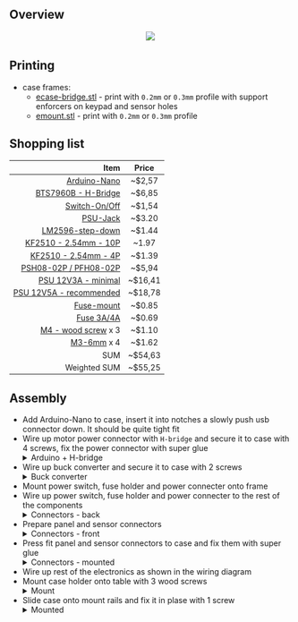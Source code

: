 ## Overview

<p align="center">
  <img src="img/case_bridge-v1/wiring.png"/>
</p>

## Printing

- case frames:
  - [ecase-bridge.stl](../models/ecase/ecase-bridge.stl) - print with `0.2mm` or `0.3mm` profile with support enforcers on keypad and sensor holes
  - [emount.stl](../models/ecase/emount.stl) - print with `0.2mm` or `0.3mm` profile
  
## Shopping list

| Item                                                                                                                                                | Price   |
| --------------------------------------------------------------------------------------------------------------------------------------------------: | :-----: |
| [Arduino-Nano](https://www.ebay.com/itm/2-5-10PCS-USB-Nano-V3-0-ATmega328-16M-5V-Micro-controller-CH340G-Board-Arduino/173636038739)                | ~$2,57  |
| [BTS7960B - H-Bridge](https://www.ebay.com/itm/BTS7960B-43A-Double-DC-Stepper-Motor-Driver-H-Bridge-PWM-Arduino-Smart-Car-New/284070305999)         | ~$6,85  |
| [Switch-On/Off](https://www.ebay.com/itm/10Pcs-12V-2-Pin-Car-Boat-Round-Dot-Light-ON-OFF-Rocker-Toggle-Switch-Tool-Black/382170389677)              | ~$1,54  |
| [PSU-Jack](https://www.ebay.com/itm/10x-DC-Power-Panel-Mount-Female-Socket-Connector-Jack-Plug-5-5x2-1mm/332050246178)                              | ~$3.20  |
| [LM2596-step-down](https://www.ebay.com/itm/LM2596-Step-Down-Module-DC-3V-40V-to1-5v-35V-3-3V-5V-12V-3A-Voltage-Regulator-US/162648939028)          | ~$1.44  |
| [KF2510 - 2.54mm - 10P](https://www.aliexpress.com/item/4000229636156.html?spm=a2g0s.9042311.0.0.426d4c4d4E2JyY)                                    | ~1.97   |
| [KF2510 - 2.54mm - 4P](https://www.aliexpress.com/item/4000229636156.html?spm=a2g0s.9042311.0.0.426d4c4d4E2JyY)                                     | ~$1.39  |
| [PSH08-02P / PFH08-02P](https://www.ebay.com/itm/10-Pairs-6-2mm-2-Pin-Male-Female-JST-SM-Housing-Crimp-Terminal-Connector/362591186288)             | ~$5,94  |
| [PSU 12V3A - minimal](https://www.meanwell-web.com/en-gb/ac-dc-industrial-desktop-adaptor-output-12vdc-at-gst36e12--p1j)                            | ~$16,41 |
| [PSU 12V5A - recommended](https://www.meanwell-web.com/en-gb/ac-dc-industrial-desktop-adaptor-with-3-pin-iec320-gs60a12--p1j)                       | ~$18,78 |
| [Fuse-mount](https://www.aliexpress.com/item/32897554363.html)                                                                                      | ~$0.85  |
| [Fuse 3A/4A](https://www.aliexpress.com/item/10PCS-5-20mm-Fast-Quick-Blow-Glass-Tube-Fuse-Assorted-Kit-Fast-Blow-Glass-Fuses-250V/32881363210.html) | ~$0.69  |
| [M4 - wood screw](https://www.ebay.com/itm/Self-Drilling-Drywall-Wood-Screws-M4-Bugle-Head-Coarse-Thread-Zinc-Plated/273011742134) x 3              | ~$1.10  |
| [M3-6mm](https://www.ebay.com/itm/10-20-50-100x-M2-M3-M4-M5-Stainless-Steel-Hex-Bolt-Socket-Cap-Screws-Head-DIN912/173028404303) x 4                | ~$1.62  |
| SUM                                                                                                                                                 | ~$54,63 |
| Weighted SUM                                                                                                                                        | ~$55,25 |

## Assembly

- Add Arduino-Nano to case, insert it into notches a slowly push usb connector down. It should be quite tight fit
- Wire up motor power connector with `H-bridge` and secure it to case with 4 screws, fix the power connector with super glue
  <details>
    <summary>Arduino + H-bridge</summary>
    <p align="center">
      <img src="img/case_bridge-v2/electronics-1.jpg"/>
    </p>
  </details>
- Wire up buck converter and secure it to case with 2 screws
  <details>
    <summary>Buck converter</summary>
    <p align="center">
      <img src="img/case_bridge-v2/electronics-2.jpg"/>
    </p>
  </details>
- Mount power switch, fuse holder and power connecter onto frame
- Wire up power switch, fuse holder and power connecter to the rest of the components
  <details>
    <summary>Connectors - back</summary>
    <p align="center">
      <img src="img/case_bridge-v2/electronics-3.jpg"/>
    </p>
  </details>
- Prepare panel and sensor connectors
  <details>
    <summary>Connectors - front</summary>
    <p align="center">
      <img src="img/case_bridge-v2/connectors.jpg"/>
    </p>
  </details>
- Press fit panel and sensor connectors to case and fix them with super glue
  <details>
    <summary>Connectors - mounted</summary>
    <p align="center">
      <img src="img/case_bridge-v2/electronics-4.jpg"/>
    </p>
  </details>
- Wire up rest of the electronics as shown in the wiring diagram
- Mount case holder onto table with 3 wood screws
  <details>
    <summary>Mount</summary>
    <p align="center">
      <img src="img/case_bridge-v2/mount.jpg"/>
    </p>
  </details>
- Slide case onto mount rails and fix it in plase with 1 screw
  <details>
    <summary>Mounted</summary>
    <p align="center">
      <img src="img/case_bridge-v2/case.jpg"/>
    </p>
  </details>